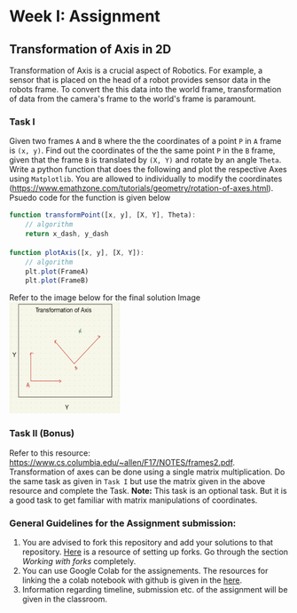 # Week I: Assignment
## Transformation of Axis in 2D
Transformation of Axis is a crucial aspect of Robotics. For example, a sensor that is placed on the head of a robot provides sensor data in the robots frame. To convert the this data into the world frame, transformation of data from the camera's frame to the world's frame is paramount.

### Task I
Given two frames `A` and `B` where the the coordinates of a point `P` in `A` frame is `(x, y)`. Find out the coordinates of the the same point `P` in the `B` frame, given that the frame `B` is translated by `(X, Y)` and rotate by an angle `Theta`. Write a python function that does the following and plot the respective Axes using `Matplotlib`. You are allowed to individually to modify the coordinates (https://www.emathzone.com/tutorials/geometry/rotation-of-axes.html). Psuedo code for the function is given below
```javascript
function transformPoint([x, y], [X, Y], Theta):
    // algorithm
    return x_dash, y_dash

function plotAxis([x, y], [X, Y]):
    // algorithm
    plt.plot(FrameA)
    plt.plot(FrameB)
```
Refer to the image below for the final solution Image
<img src="sample.png" alt="Sample Solution" style="height: 200px; width:200px;"/>

### Task II (Bonus)
Refer to this resource: https://www.cs.columbia.edu/~allen/F17/NOTES/frames2.pdf. Transformation of axes can be done using a single matrix multiplication. Do the same task as given in `Task I` but use the matrix given in the above resource and complete the Task.
__Note:__ This task is an optional task. But it is a good task to get familiar with matrix manipulations of coordinates.

### General Guidelines for the Assignment submission:
1. You are advised to fork this repository and add your solutions to that repository. [Here](https://docs.github.com/en/github/collaborating-with-pull-requests/working-with-forks/about-forks) is a resource of setting up forks. Go through the section _Working with forks_ completely.
2. You can use Google Colab for the assignements. The resources for linking the a colab notebook with github is given in the [here](https://colab.research.google.com/github/googlecolab/colabtools/blob/master/notebooks/colab-github-demo.ipynb.).
3. Information regarding timeline, submission etc. of the assignment will be given in the classroom.
